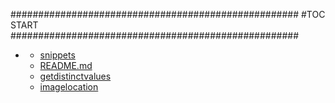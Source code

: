 









####################################################
#TOC START
####################################################
* [](.//README.md)
    * [snippets](./snippets)
    * [README.md](./README.md)
    * [getdistinctvalues](./getdistinctvalues)
    * [imagelocation](./imagelocation)
